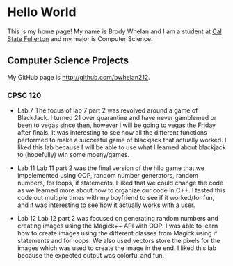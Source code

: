 # Hello World

This is my home page! My name is Brody Whelan and I am a student at [Cal State Fullerton](http://www.fullerton.edu/) and my major is Computer Science.

## Computer Science Projects

My GitHub page is http://github.com/bwhelan212.

### CPSC 120

* Lab 7
  The focus of lab 7 part 2 was revolved around a game of BlackJack.
  I turned 21 over quarantine and have never gamblemed or been to vegas
since then, however I will be going to vegas the Friday after finals. It
was interesting to see how all the different functions performed to make
a succesful game of blackjack that actually worked. I liked this lab because I will be able to use what I learned about blackjack to (hopefully) win some moeny/games.

* Lab 11
Lab 11 part 2 was the final version of the hilo game that we impelemented using OOP, random number generators, random numbers, for loops, if statements. I liked that we could change the code as we learned more about how to organize our code in C++. I tested this code out multiple times with my boyfriend to see if it worked/for fun, and it was interesting to see how it actually works with a user.

* Lab 12
Lab 12 part 2 was focused on generating random numbers and creating images using the Magick++ API with OOP. I was able to learn how to create images using the different classes from Magick using if statements and for loops. We also used vectors store the pixels for the images which was used to create the image in the end. I liked this lab because the expected output was colorful and fun.
